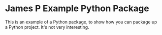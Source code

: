 James P Example Python Package
==============================

This is an example of a Python package, to show how you can package up a Python
project. It's not very interesting.
